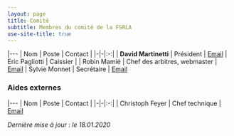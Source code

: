 ```yaml
---
layout: page
title: Comité
subtitle: Membres du comité de la FSRLA
use-site-title: true
---
```

|---
| Nom | Poste | Contact |
|-|-|:-:|
| **David Martinetti** | Président | <a href="mailto:mailto:david@martinettisa.ch" title="Email"><span class="fa-stack fa-lg" aria-hidden="true"><i class="fa fa-circle fa-stack-2x"></i><i class="fa fa-envelope fa-stack-1x fa-inverse"></i></span><span class="sr-only">Email</span></a>
| Eric Pagliotti | Caissier |
| Robin Mamié | Chef des arbitres, webmaster | <a href="mailto:robin@mamie.one" title="Email"><span class="fa-stack fa-lg" aria-hidden="true"><i class="fa fa-circle fa-stack-2x"></i><i class="fa fa-envelope fa-stack-1x fa-inverse"></i></span><span class="sr-only">Email</span></a>
| Sylvie Monnet | Secrétaire | <a href="mailto:sylviemonnet68@gmail.com" title="Email"><span class="fa-stack fa-lg" aria-hidden="true"><i class="fa fa-circle fa-stack-2x"></i><i class="fa fa-envelope fa-stack-1x fa-inverse"></i></span><span class="sr-only">Email</span></a>

### Aides externes

|---
| Nom | Poste | Contact |
|-|-|:-:|
| Christoph Feyer | Chef technique | <a href="mailto:feyerch@hotmail.com" title="Email"><span class="fa-stack fa-lg" aria-hidden="true"><i class="fa fa-circle fa-stack-2x"></i><i class="fa fa-envelope fa-stack-1x fa-inverse"></i></span><span class="sr-only">Email</span></a>

_Dernière mise à jour : le 18.01.2020_
